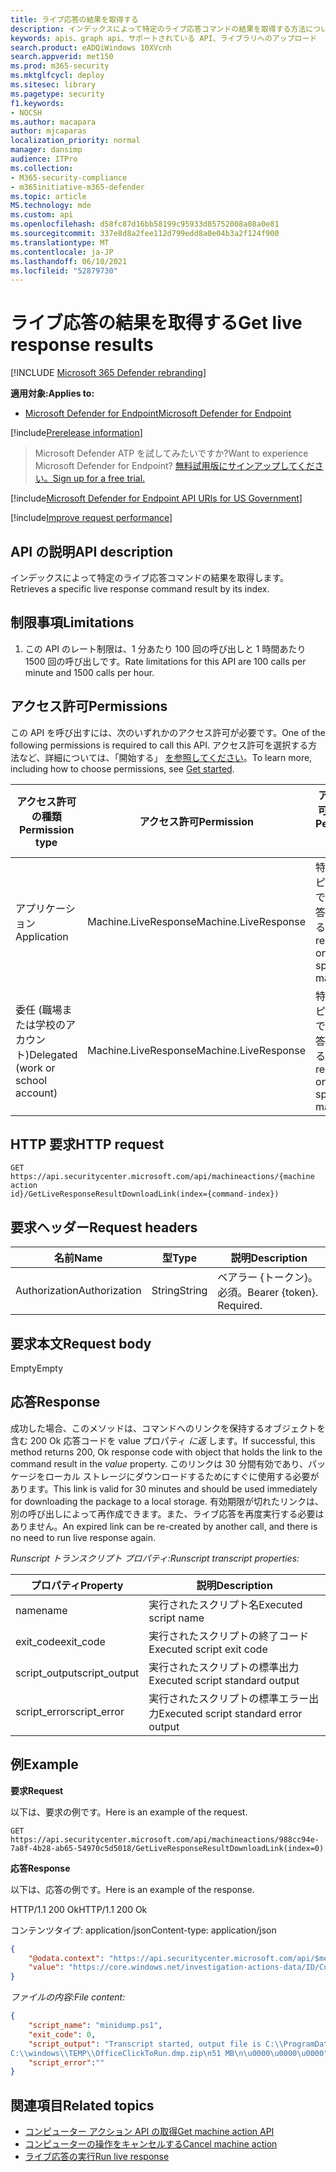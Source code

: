 ```yaml
---
title: ライブ応答の結果を取得する
description: インデックスによって特定のライブ応答コマンドの結果を取得する方法について説明します。
keywords: apis、graph api、サポートされている API、ライブラリへのアップロード
search.product: eADQiWindows 10XVcnh
search.appverid: met150
ms.prod: m365-security
ms.mktglfcycl: deploy
ms.sitesec: library
ms.pagetype: security
f1.keywords:
- NOCSH
ms.author: macapara
author: mjcaparas
localization_priority: normal
manager: dansimp
audience: ITPro
ms.collection:
- M365-security-compliance
- m365initiative-m365-defender
ms.topic: article
MS.technology: mde
ms.custom: api
ms.openlocfilehash: d58fc87d16bb58199c95933d85752008a08a0e81
ms.sourcegitcommit: 337e8d8a2fee112d799edd8a0e04b3a2f124f900
ms.translationtype: MT
ms.contentlocale: ja-JP
ms.lasthandoff: 06/10/2021
ms.locfileid: "52879730"
---
```

#  <a name="get-live-response-results"></a><span data-ttu-id="8ce4c-104">ライブ応答の結果を取得する</span><span class="sxs-lookup"><span data-stu-id="8ce4c-104">Get live response results</span></span>

[!INCLUDE [Microsoft 365 Defender rebranding](../../includes/microsoft-defender.md)]

<span data-ttu-id="8ce4c-105">**適用対象:**</span><span class="sxs-lookup"><span data-stu-id="8ce4c-105">**Applies to:**</span></span>
- [<span data-ttu-id="8ce4c-106">Microsoft Defender for Endpoint</span><span class="sxs-lookup"><span data-stu-id="8ce4c-106">Microsoft Defender for Endpoint</span></span>](https://go.microsoft.com/fwlink/p/?linkid=2146631)

[!include[Prerelease information](../../includes/prerelease.md)]

><span data-ttu-id="8ce4c-107">Microsoft Defender ATP を試してみたいですか?</span><span class="sxs-lookup"><span data-stu-id="8ce4c-107">Want to experience Microsoft Defender for Endpoint?</span></span> [<span data-ttu-id="8ce4c-108">無料試用版にサインアップしてください。</span><span class="sxs-lookup"><span data-stu-id="8ce4c-108">Sign up for a free trial.</span></span>](https://www.microsoft.com/microsoft-365/windows/microsoft-defender-atp?ocid=docs-wdatp-exposedapis-abovefoldlink) 

[!include[Microsoft Defender for Endpoint API URIs for US Government](../../includes/microsoft-defender-api-usgov.md)]

[!include[Improve request performance](../../includes/improve-request-performance.md)]

## <a name="api-description"></a><span data-ttu-id="8ce4c-109">API の説明</span><span class="sxs-lookup"><span data-stu-id="8ce4c-109">API description</span></span>

<span data-ttu-id="8ce4c-110">インデックスによって特定のライブ応答コマンドの結果を取得します。</span><span class="sxs-lookup"><span data-stu-id="8ce4c-110">Retrieves a specific live response command result by its index.</span></span>

## <a name="limitations"></a><span data-ttu-id="8ce4c-111">制限事項</span><span class="sxs-lookup"><span data-stu-id="8ce4c-111">Limitations</span></span>

1.  <span data-ttu-id="8ce4c-112">この API のレート制限は、1 分あたり 100 回の呼び出しと 1 時間あたり 1500 回の呼び出しです。</span><span class="sxs-lookup"><span data-stu-id="8ce4c-112">Rate limitations for this API are 100 calls per minute and 1500 calls per hour.</span></span>

## <a name="permissions"></a><span data-ttu-id="8ce4c-113">アクセス許可</span><span class="sxs-lookup"><span data-stu-id="8ce4c-113">Permissions</span></span>

<span data-ttu-id="8ce4c-114">この API を呼び出すには、次のいずれかのアクセス許可が必要です。</span><span class="sxs-lookup"><span data-stu-id="8ce4c-114">One of the following permissions is required to call this API.</span></span> <span data-ttu-id="8ce4c-115">アクセス許可を選択する方法など、詳細については、「開始する」 [を参照してください](apis-intro.md)。</span><span class="sxs-lookup"><span data-stu-id="8ce4c-115">To learn more, including how to choose permissions, see [Get started](apis-intro.md).</span></span>

| <span data-ttu-id="8ce4c-116">アクセス許可の種類</span><span class="sxs-lookup"><span data-stu-id="8ce4c-116">Permission type</span></span>                    | <span data-ttu-id="8ce4c-117">アクセス許可</span><span class="sxs-lookup"><span data-stu-id="8ce4c-117">Permission</span></span>           | <span data-ttu-id="8ce4c-118">アクセス許可の表示名</span><span class="sxs-lookup"><span data-stu-id="8ce4c-118">Permission display name</span></span>                   |
|------------------------------------|----------------------|-------------------------------------------|
| <span data-ttu-id="8ce4c-119">アプリケーション</span><span class="sxs-lookup"><span data-stu-id="8ce4c-119">Application</span></span>                        | <span data-ttu-id="8ce4c-120">Machine.LiveResponse</span><span class="sxs-lookup"><span data-stu-id="8ce4c-120">Machine.LiveResponse</span></span> | <span data-ttu-id="8ce4c-121">特定のコンピューターでライブ応答を実行する</span><span class="sxs-lookup"><span data-stu-id="8ce4c-121">Run live response on a specific machine</span></span> |
| <span data-ttu-id="8ce4c-122">委任 (職場または学校のアカウント)</span><span class="sxs-lookup"><span data-stu-id="8ce4c-122">Delegated (work or school account)</span></span> | <span data-ttu-id="8ce4c-123">Machine.LiveResponse</span><span class="sxs-lookup"><span data-stu-id="8ce4c-123">Machine.LiveResponse</span></span> | <span data-ttu-id="8ce4c-124">特定のコンピューターでライブ応答を実行する</span><span class="sxs-lookup"><span data-stu-id="8ce4c-124">Run live response on a specific machine</span></span> |

## <a name="http-request"></a><span data-ttu-id="8ce4c-125">HTTP 要求</span><span class="sxs-lookup"><span data-stu-id="8ce4c-125">HTTP request</span></span>

```HTTP
GET https://api.securitycenter.microsoft.com/api/machineactions/{machine action
id}/GetLiveResponseResultDownloadLink(index={command-index})
```

## <a name="request-headers"></a><span data-ttu-id="8ce4c-126">要求ヘッダー</span><span class="sxs-lookup"><span data-stu-id="8ce4c-126">Request headers</span></span>

| <span data-ttu-id="8ce4c-127">名前</span><span class="sxs-lookup"><span data-stu-id="8ce4c-127">Name</span></span>      | <span data-ttu-id="8ce4c-128">型</span><span class="sxs-lookup"><span data-stu-id="8ce4c-128">Type</span></span> | <span data-ttu-id="8ce4c-129">説明</span><span class="sxs-lookup"><span data-stu-id="8ce4c-129">Description</span></span>               |
|---------------|----------|-------------------------------|
| <span data-ttu-id="8ce4c-130">Authorization</span><span class="sxs-lookup"><span data-stu-id="8ce4c-130">Authorization</span></span> | <span data-ttu-id="8ce4c-131">String</span><span class="sxs-lookup"><span data-stu-id="8ce4c-131">String</span></span>   | <span data-ttu-id="8ce4c-p103">ベアラー {トークン}。必須。</span><span class="sxs-lookup"><span data-stu-id="8ce4c-p103">Bearer {token}. Required.</span></span> |

## <a name="request-body"></a><span data-ttu-id="8ce4c-134">要求本文</span><span class="sxs-lookup"><span data-stu-id="8ce4c-134">Request body</span></span>

<span data-ttu-id="8ce4c-135">Empty</span><span class="sxs-lookup"><span data-stu-id="8ce4c-135">Empty</span></span>

## <a name="response"></a><span data-ttu-id="8ce4c-136">応答</span><span class="sxs-lookup"><span data-stu-id="8ce4c-136">Response</span></span>

<span data-ttu-id="8ce4c-137">成功した場合、このメソッドは、コマンドへのリンクを保持するオブジェクトを含む 200 Ok 応答コードを value プロパティ *に返* します。</span><span class="sxs-lookup"><span data-stu-id="8ce4c-137">If successful, this method returns 200, Ok response code with object that holds the link to the command result in the *value* property.</span></span> <span data-ttu-id="8ce4c-138">このリンクは 30 分間有効であり、パッケージをローカル ストレージにダウンロードするためにすぐに使用する必要があります。</span><span class="sxs-lookup"><span data-stu-id="8ce4c-138">This link is valid for 30 minutes and should be used immediately for downloading the package to a local storage.</span></span> <span data-ttu-id="8ce4c-139">有効期限が切れたリンクは、別の呼び出しによって再作成できます。また、ライブ応答を再度実行する必要はありません。</span><span class="sxs-lookup"><span data-stu-id="8ce4c-139">An expired link can be re-created by another call, and there is no need to run live response again.</span></span>

<span data-ttu-id="8ce4c-140">*Runscript トランスクリプト プロパティ:*</span><span class="sxs-lookup"><span data-stu-id="8ce4c-140">*Runscript transcript properties:*</span></span>

| <span data-ttu-id="8ce4c-141">プロパティ</span><span class="sxs-lookup"><span data-stu-id="8ce4c-141">Property</span></span>  | <span data-ttu-id="8ce4c-142">説明</span><span class="sxs-lookup"><span data-stu-id="8ce4c-142">Description</span></span>                       |
|---------------|---------------------------------------|
| <span data-ttu-id="8ce4c-143">name</span><span class="sxs-lookup"><span data-stu-id="8ce4c-143">name</span></span>          | <span data-ttu-id="8ce4c-144">実行されたスクリプト名</span><span class="sxs-lookup"><span data-stu-id="8ce4c-144">Executed script name</span></span>                  |
| <span data-ttu-id="8ce4c-145">exit_code</span><span class="sxs-lookup"><span data-stu-id="8ce4c-145">exit_code</span></span>     | <span data-ttu-id="8ce4c-146">実行されたスクリプトの終了コード</span><span class="sxs-lookup"><span data-stu-id="8ce4c-146">Executed script exit code</span></span>             |
| <span data-ttu-id="8ce4c-147">script_output</span><span class="sxs-lookup"><span data-stu-id="8ce4c-147">script_output</span></span> | <span data-ttu-id="8ce4c-148">実行されたスクリプトの標準出力</span><span class="sxs-lookup"><span data-stu-id="8ce4c-148">Executed script standard output</span></span>       |
| <span data-ttu-id="8ce4c-149">script_error</span><span class="sxs-lookup"><span data-stu-id="8ce4c-149">script_error</span></span>  | <span data-ttu-id="8ce4c-150">実行されたスクリプトの標準エラー出力</span><span class="sxs-lookup"><span data-stu-id="8ce4c-150">Executed script standard error output</span></span> |

## <a name="example"></a><span data-ttu-id="8ce4c-151">例</span><span class="sxs-lookup"><span data-stu-id="8ce4c-151">Example</span></span>

<span data-ttu-id="8ce4c-152">**要求**</span><span class="sxs-lookup"><span data-stu-id="8ce4c-152">**Request**</span></span>

<span data-ttu-id="8ce4c-153">以下は、要求の例です。</span><span class="sxs-lookup"><span data-stu-id="8ce4c-153">Here is an example of the request.</span></span>

```HTTP
GET
https://api.securitycenter.microsoft.com/api/machineactions/988cc94e-7a8f-4b28-ab65-54970c5d5018/GetLiveResponseResultDownloadLink(index=0)
```

<span data-ttu-id="8ce4c-154">**応答**</span><span class="sxs-lookup"><span data-stu-id="8ce4c-154">**Response**</span></span>

<span data-ttu-id="8ce4c-155">以下は、応答の例です。</span><span class="sxs-lookup"><span data-stu-id="8ce4c-155">Here is an example of the response.</span></span>

<span data-ttu-id="8ce4c-156">HTTP/1.1 200 Ok</span><span class="sxs-lookup"><span data-stu-id="8ce4c-156">HTTP/1.1 200 Ok</span></span>

<span data-ttu-id="8ce4c-157">コンテンツタイプ: application/json</span><span class="sxs-lookup"><span data-stu-id="8ce4c-157">Content-type: application/json</span></span>

```JSON
{
    "@odata.context": "https://api.securitycenter.microsoft.com/api/$metadata#Edm.String",
    "value": "https://core.windows.net/investigation-actions-data/ID/CustomPlaybookCommandOutput/4ed5e7807ad1fe59b00b664fe06a0f07?se=2021-02-04T16%3A13%3A50Z&sp=r&sv=2019-07-07&sr=b&sig=1dYGe9rPvUlXBPvYSmr6/OLXPY98m8qWqfIQCBbyZTY%3D"
}
```

<span data-ttu-id="8ce4c-158">*ファイルの内容:*</span><span class="sxs-lookup"><span data-stu-id="8ce4c-158">*File content:*</span></span> 

```JSON
{
    "script_name": "minidump.ps1",
    "exit_code": 0,
    "script_output": "Transcript started, output file is C:\\ProgramData\\Microsoft\\Windows Defender Advanced Threat Protection\\Temp\\PSScriptOutputs\\PSScript_Transcript_{TRANSCRIPT_ID}.txt
C:\\windows\\TEMP\\OfficeClickToRun.dmp.zip\n51 MB\n\u0000\u0000\u0000",
    "script_error":""
}
```

## <a name="related-topics"></a><span data-ttu-id="8ce4c-159">関連項目</span><span class="sxs-lookup"><span data-stu-id="8ce4c-159">Related topics</span></span>

- [<span data-ttu-id="8ce4c-160">コンピューター アクション API の取得</span><span class="sxs-lookup"><span data-stu-id="8ce4c-160">Get machine action API</span></span>](get-machineaction-object.md)
- [<span data-ttu-id="8ce4c-161">コンピューターの操作をキャンセルする</span><span class="sxs-lookup"><span data-stu-id="8ce4c-161">Cancel machine action</span></span>](cancel-machine-action.md)
- [<span data-ttu-id="8ce4c-162">ライブ応答の実行</span><span class="sxs-lookup"><span data-stu-id="8ce4c-162">Run live response</span></span>](run-live-response.md) 
